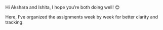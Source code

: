 Hi Akshara and Ishita,
I hope you’re both doing well! 😊

Here, I’ve organized the assignments week by week for better clarity and tracking.
